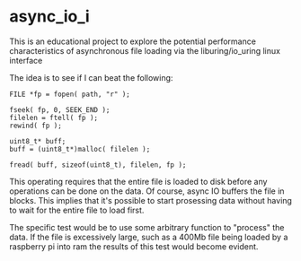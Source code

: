 # async_io_i #

This is an educational project to explore the potential performance characteristics of asynchronous
file loading via the liburing/io_uring linux interface

The idea is to see if I can beat the following:

```
FILE *fp = fopen( path, "r" );

fseek( fp, 0, SEEK_END );
filelen = ftell( fp );
rewind( fp );

uint8_t* buff;
buff = (uint8_t*)malloc( filelen );

fread( buff, sizeof(uint8_t), filelen, fp );
```

This operating requires that the entire file is loaded to disk before any operations can be done on
the data. 
Of course, async IO buffers the file in blocks. This implies that it's possible to start prosessing
data without having to wait for the entire file to load first.

The specific test would be to use some arbitrary function to "process" the data. If the file is
excessively large, such as a 400Mb file being loaded by a raspberry pi into ram the results of this
test would become evident.
